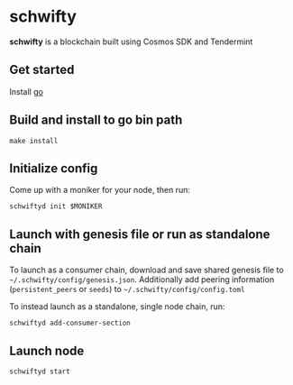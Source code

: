 # schwifty
**schwifty** is a blockchain built using Cosmos SDK and Tendermint

## Get started

Install [go](https://go.dev/dl/)

## Build and install to go bin path

```
make install
```

## Initialize config

Come up with a moniker for your node, then run:

```
schwiftyd init $MONIKER
```
 
 
 
## Launch with genesis file or run as standalone chain

To launch as a consumer chain, download and save shared genesis file to `~/.schwifty/config/genesis.json`. Additionally add peering information (`persistent_peers` or `seeds`) to `~/.schwifty/config/config.toml`

To instead launch as a standalone, single node chain, run:

```
schwiftyd add-consumer-section
```

## Launch node

```
schwiftyd start
```
